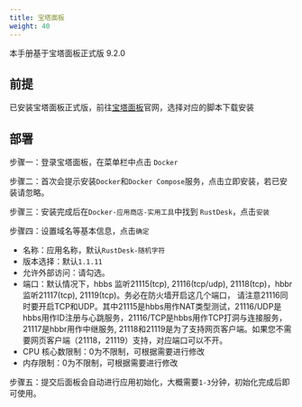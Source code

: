 ```yaml
---
title: 宝塔面板
weight: 40
---
```

本手册基于宝塔面板正式版 9.2.0
## 前提
已安装宝塔面板正式版，前往[宝塔面板](https://www.bt.cn/new/index.html)官网，选择对应的脚本下载安装

## 部署
步骤一：登录宝塔面板，在菜单栏中点击 `Docker`

步骤二：首次会提示安装`Docker`和`Docker Compose`服务，点击立即安装，若已安装请忽略。

步骤三：安装完成后在`Docker-应用商店-实用工具`中找到 `RustDesk`，点击`安装`

步骤四：设置域名等基本信息，点击`确定`
- 名称：应用名称，默认`RustDesk-随机字符`
- 版本选择：默认`1.1.11`
- 允许外部访问：请勾选。
- 端口：默认情况下，hbbs 监听21115(tcp), 21116(tcp/udp), 21118(tcp)，hbbr 监听21117(tcp), 21119(tcp)。务必在防火墙开启这几个端口， 请注意21116同时要开启TCP和UDP。其中21115是hbbs用作NAT类型测试，21116/UDP是hbbs用作ID注册与心跳服务，21116/TCP是hbbs用作TCP打洞与连接服务，21117是hbbr用作中继服务, 21118和21119是为了支持网页客户端。如果您不需要网页客户端（21118，21119）支持，对应端口可以不开。
- CPU 核心数限制：0为不限制，可根据需要进行修改
- 内存限制：0为不限制，可根据需要进行修改

步骤五：提交后面板会自动进行应用初始化，大概需要`1-3`分钟，初始化完成后即可使用。
